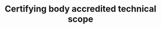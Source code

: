 ---
title: 'Certifying body accredited technical scope'
field: 'is.certifyingBody.accreditedTechScope'
slug: 'is-certifyingbody-accreditedtechscope'
comment: 'Select from control list'
required: False
vocabulary: 'vocabulary.txt'
module: 'Assurance'
cluster: 'Certification'
policy: 'Controlled value. Multi select from control list.'
layout: 'home'
---